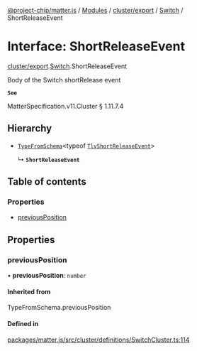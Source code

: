 [@project-chip/matter.js](../README.md) / [Modules](../modules.md) / [cluster/export](../modules/cluster_export.md) / [Switch](../modules/cluster_export.Switch.md) / ShortReleaseEvent

# Interface: ShortReleaseEvent

[cluster/export](../modules/cluster_export.md).[Switch](../modules/cluster_export.Switch.md).ShortReleaseEvent

Body of the Switch shortRelease event

**`See`**

MatterSpecification.v11.Cluster § 1.11.7.4

## Hierarchy

- [`TypeFromSchema`](../modules/tlv_export.md#typefromschema)\<typeof [`TlvShortReleaseEvent`](../modules/cluster_export.Switch.md#tlvshortreleaseevent)\>

  ↳ **`ShortReleaseEvent`**

## Table of contents

### Properties

- [previousPosition](cluster_export.Switch.ShortReleaseEvent.md#previousposition)

## Properties

### previousPosition

• **previousPosition**: `number`

#### Inherited from

TypeFromSchema.previousPosition

#### Defined in

[packages/matter.js/src/cluster/definitions/SwitchCluster.ts:114](https://github.com/project-chip/matter.js/blob/0c058ae17fdba4c0b89b8b13c309011d51782299/packages/matter.js/src/cluster/definitions/SwitchCluster.ts#L114)
